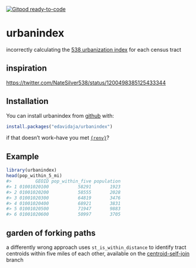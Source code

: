 [![Gitpod ready-to-code](https://img.shields.io/badge/Gitpod-ready--to--code-blue?logo=gitpod)](https://gitpod.io/#https://github.com/edavidaja/urbanindex)


<!-- README.md is generated from README.Rmd. Please edit that file -->

# urbanindex

<!-- badges: start -->

<!-- badges: end -->

incorrectly calculating the [538 urbanization
index](https://fivethirtyeight.com/features/how-urban-or-rural-is-your-state-and-what-does-that-mean-for-the-2020-election/)
for each census tract

## inspiration

<https://twitter.com/NateSilver538/status/1200498385125433344>

## Installation

You can install urbanindex from
[github](https://github.com/edavidaja/urbanindex) with:

``` r
install.packages("edavidaja/urbanindex")
```

if that doesn’t work–have you met
[`{renv}`](https://rstudio.github.io/renv/articles/renv.html)?

## Example

``` r
library(urbanindex)
head(pop_within_5_mi)
#>         GEOID pop_within_five population
#> 1 01001020100           58291       1923
#> 2 01001020200           58555       2028
#> 3 01001020300           64819       3476
#> 4 01001020400           68921       3831
#> 5 01001020500           71947       9883
#> 6 01001020600           50997       3705
```

## garden of forking paths

a differently wrong approach uses `st_is_within_distance` to identify
tract centroids within five miles of each other, available on the
[centroid-self-join](https://github.com/edavidaja/urbanindex/tree/centroid-self-join)
branch
